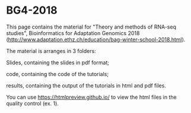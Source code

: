 # BG4-2018

This page contains the material for "Theory and methods of RNA-seq studies", Bioinformatics for Adaptation Genomics 2018 (http://www.adaptation.ethz.ch/education/bag-winter-school-2018.html).


The material is arranges in 3 folders:

Slides, containing the slides in pdf format;

code, containing the code of the tutorials;

results, containing the output of the tutorials in html and pdf files.

You can use https://htmlpreview.github.io/ to view the html files in the quality control (ex. 1).
